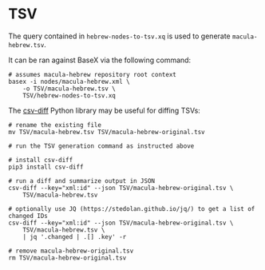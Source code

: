 # TSV

<!-- TODO: Replace with hebrew-lowfat-to-tsv once we have resolved https://github.com/Clear-Bible/macula-hebrew/issues/65 -->
The query contained in `hebrew-nodes-to-tsv.xq` is used to generate `macula-hebrew.tsv`.

It can be ran against BaseX via the following command:

```shell
# assumes macula-hebrew repository root context
basex -i nodes/macula-hebrew.xml \
    -o TSV/macula-hebrew.tsv \
    TSV/hebrew-nodes-to-tsv.xq
```

The [csv-diff](https://pypi.org/project/csv-diff/) Python library may be useful for diffing TSVs:

```shell
# rename the existing file
mv TSV/macula-hebrew.tsv TSV/macula-hebrew-original.tsv

# run the TSV generation command as instructed above

# install csv-diff
pip3 install csv-diff

# run a diff and summarize output in JSON
csv-diff --key="xml:id" --json TSV/macula-hebrew-original.tsv \
    TSV/macula-hebrew.tsv

# optionally use JQ (https://stedolan.github.io/jq/) to get a list of changed IDs
csv-diff --key="xml:id" --json TSV/macula-hebrew-original.tsv \
    TSV/macula-hebrew.tsv \
    | jq '.changed | .[] .key' -r

# remove macula-hebrew-original.tsv
rm TSV/macula-hebrew-original.tsv
```
